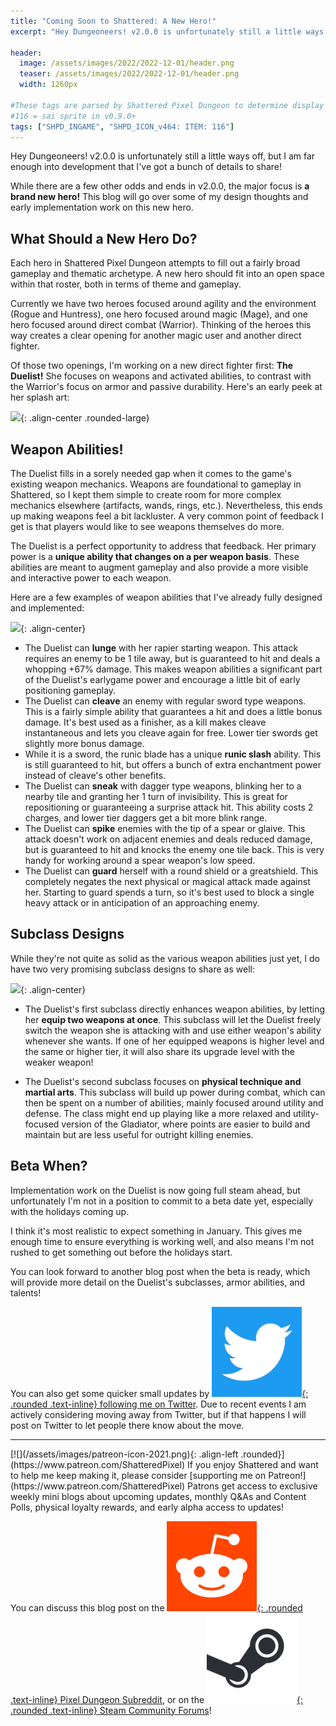 ```yaml
---
title: "Coming Soon to Shattered: A New Hero!"
excerpt: "Hey Dungeoneers! v2.0.0 is unfortunately still a little ways off, but I am far enough into development that I've got a bunch of details to share! While there are a few other odds and ends in v2.0.0, the major focus is a brand new hero! This blog will go over some of my design thoughts and early implementation work on this new hero."

header:
  image: /assets/images/2022/2022-12-01/header.png
  teaser: /assets/images/2022/2022-12-01/header.png
  width: 1260px

#These tags are parsed by Shattered Pixel Dungeon to determine display in its news feed
#116 = sai sprite in v0.9.0+
tags: ["SHPD_INGAME", "SHPD_ICON_v464: ITEM: 116"]
---
```


Hey Dungeoneers! v2.0.0 is unfortunately still a little ways off, but I am far enough into development that I've got a bunch of details to share!

While there are a few other odds and ends in v2.0.0, the major focus is **a brand new hero!** This blog will go over some of my design thoughts and early implementation work on this new hero.

## What Should a New Hero Do?

Each hero in Shattered Pixel Dungeon attempts to fill out a fairly broad gameplay and thematic archetype. A new hero should fit into an open space within that roster, both in terms of theme and gameplay.

Currently we have two heroes focused around agility and the environment (Rogue and Huntress), one hero focused around magic (Mage), and one hero focused around direct combat (Warrior). Thinking of the heroes this way creates a clear opening for another magic user and another direct fighter.

Of those two openings, I'm working on a new direct fighter first: **The Duelist!** She focuses on weapons and activated abilities, to contrast with the Warrior's focus on armor and passive durability. Here's an early peek at her splash art:

![](/assets/images/{{page.date|date:'%Y/%Y-%m-%d'}}/duelist-tease.jpg){: .align-center .rounded-large}

## Weapon Abilities!

The Duelist fills in a sorely needed gap when it comes to the game's existing weapon mechanics. Weapons are foundational to gameplay in Shattered, so I kept them simple to create room for more complex mechanics elsewhere (artifacts, wands, rings, etc.). Nevertheless, this ends up making weapons feel a bit lackluster. A very common point of feedback I get is that players would like to see weapons themselves do more.

The Duelist is a perfect opportunity to address that feedback. Her primary power is a **unique ability that changes on a per weapon basis**. These abilities are meant to augment gameplay and also provide a more visible and interactive power to each weapon.

Here are a few examples of weapon abilities that I've already fully designed and implemented:

![](/assets/images/{{page.date|date:'%Y/%Y-%m-%d'}}/weapons.png){: .align-center}

- The Duelist can **lunge** with her rapier starting weapon. This attack requires an enemy to be 1 tile away, but is guaranteed to hit and deals a whopping +67% damage. This makes weapon abilities a significant part of the Duelist's earlygame power and encourage a little bit of early positioning gameplay.
- The Duelist can **cleave** an enemy with regular sword type weapons. This is a fairly simple ability that guarantees a hit and does a little bonus damage. It's best used as a finisher, as a kill makes cleave instantaneous and lets you cleave again for free. Lower tier swords get slightly more bonus damage.
- While it is a sword, the runic blade has a unique **runic slash** ability. This is still guaranteed to hit, but offers a bunch of extra enchantment power instead of cleave's other benefits.
- The Duelist can **sneak** with dagger type weapons, blinking her to a nearby tile and granting her 1 turn of invisibility. This is great for repositioning or guaranteeing a surprise attack hit. This ability costs 2 charges, and lower tier daggers get a bit more blink range.
- The Duelist can **spike** enemies with the tip of a spear or glaive. This attack doesn't work on adjacent enemies and deals reduced damage, but is guaranteed to hit and knocks the enemy one tile back. This is very handy for working around a spear weapon's low speed.
- The Duelist can **guard** herself with a round shield or a greatshield. This completely negates the next physical or magical attack made against her. Starting to guard spends a turn, so it's best used to block a single heavy attack or in anticipation of an approaching enemy.

## Subclass Designs

While they're not quite as solid as the various weapon abilities just yet, I do have two very promising subclass designs to share as well:

![](/assets/images/{{page.date|date:'%Y/%Y-%m-%d'}}/subclasses.png){: .align-center}

- The Duelist's first subclass directly enhances weapon abilities, by letting her **equip two weapons at once**. This subclass will let the Duelist freely switch the weapon she is attacking with and use either weapon's ability whenever she wants. If one of her equipped weapons is higher level and the same or higher tier, it will also share its upgrade level with the weaker weapon!

- The Duelist's second subclass focuses on **physical technique and martial arts**. This subclass will build up power during combat, which can then be spent on a number of abilities, mainly focused around utility and defense. The class might end up playing like a more relaxed and utility-focused version of the Gladiator, where points are easier to build and maintain but are less useful for outright killing enemies.

## Beta When?

Implementation work on the Duelist is now going full steam ahead, but unfortunately I'm not in a position to commit to a beta date yet, especially with the holidays coming up.

I think it's most realistic to expect something in January. This gives me enough time to ensure everything is working well, and also means I'm not rushed to get something out before the holidays start.

You can look forward to another blog post when the beta is ready, which will provide more detail on the Duelist's subclasses, armor abilities, and talents!

You can also get some quicker small updates by [![](/assets/images/twitter-icon.png){: .rounded .text-inline} following me on Twitter](https://www.twitter.com/ShatteredPixel). Due to recent events I am actively considering moving away from Twitter, but if that happens I will post on Twitter to let people there know about the move.

---

<div markdown="1" style="display: inline-block;">
[![](/assets/images/patreon-icon-2021.png){: .align-left .rounded}](https://www.patreon.com/ShatteredPixel) If you enjoy Shattered and want to help me keep making it, please consider [supporting me on Patreon!](https://www.patreon.com/ShatteredPixel) Patrons get access to exclusive weekly mini blogs about upcoming updates, monthly Q&As and Content Polls, physical loyalty rewards, and early alpha access to updates!
</div>

You can discuss this blog post on the [![](/assets/images/reddit-icon.png){: .rounded .text-inline} Pixel Dungeon Subreddit](https://www.reddit.com/r/PixelDungeon/comments/z9vrho/coming_soon_to_shattered_a_new_hero/), or on the [![](/assets/images/steam-icon.png){: .rounded .text-inline} Steam Community Forums](https://steamcommunity.com/app/1769170/eventcomments/3713810544734832979)!